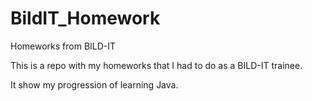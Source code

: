 # BildIT_Homework
Homeworks from BILD-IT

This is a repo with my homeworks that I had to do as a BILD-IT trainee.

It show my progression of learning Java.
